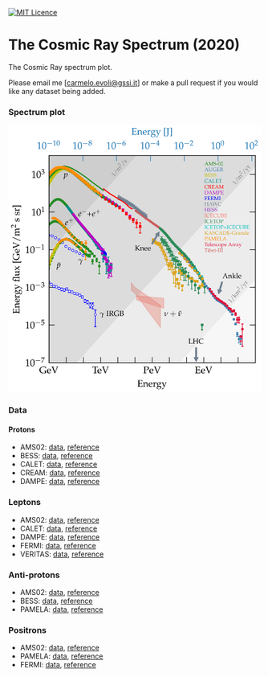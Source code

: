 [![MIT Licence](https://badges.frapsoft.com/os/mit/mit.svg?v=103)](https://opensource.org/licenses/mit-license.php)

# The Cosmic Ray Spectrum (2020)
The Cosmic Ray spectrum plot.

Please email me [carmelo.evoli@gssi.it] or make a pull request if you would like any dataset being added.

### <a name="crspectrum"></a>
### Spectrum plot

<img src="plots/The_CR_Spectrum_2020.png" width="800">

### Data

#### Protons
* AMS02: [data](https://github.com/carmeloevoli/The_CR_Spectrum/blob/master/data/protons/H_AMS02_E_2019.txt), [reference](https://journals.aps.org/prl/abstract/10.1103/PhysRevLett.114.171103)
* BESS: [data](https://github.com/carmeloevoli/The_CR_Spectrum/blob/master/data/protons/H_BESS_kenergy.txt), [reference](https://ui.adsabs.harvard.edu/abs/2007APh....28..154S)
* CALET: [data](https://github.com/carmeloevoli/The_CR_Spectrum/blob/master/data/protons/H_CALET_kenergy.txt), [reference](https://ui.adsabs.harvard.edu/abs/2019PhRvL.122r1102A)
* CREAM: [data](https://github.com/carmeloevoli/The_CR_Spectrum/blob/master/data/protons/H_CREAM_kenergy.txt), [reference](https://ui.adsabs.harvard.edu/abs/2017ApJ...839....5Y)
* DAMPE: [data](https://github.com/carmeloevoli/The_CR_Spectrum/blob/master/data/protons/H_DAMPE_kenergy.txt), [reference](https://ui.adsabs.harvard.edu/abs/2019SciA....5.3793A)

### Leptons
* AMS02: [data](https://github.com/carmeloevoli/The_CR_Spectrum/blob/master/data/leptons/leptons_AMS02_kenergy.txt), [reference](https://ui.adsabs.harvard.edu/abs/2019PhRvL.122j1101A)
* CALET: [data](https://github.com/carmeloevoli/The_CR_Spectrum/blob/master/data/leptons/leptons_CALET_kenergy.txt), [reference](https://ui.adsabs.harvard.edu/abs/2018PhRvL.120z1102A)
* DAMPE: [data](https://github.com/carmeloevoli/The_CR_Spectrum/blob/master/data/leptons/leptons_DAMPE_kenergy.txt), [reference](https://ui.adsabs.harvard.edu/abs/2017Natur.552...63D)
* FERMI: [data](https://github.com/carmeloevoli/The_CR_Spectrum/blob/master/data/leptons/leptons_FERMI_kenergy.txt), [reference](https://ui.adsabs.harvard.edu/abs/2017PhRvD..95h2007A)
* VERITAS: [data](https://github.com/carmeloevoli/The_CR_Spectrum/blob/master/data/leptons/leptons_VERITAS_kenergy.txt), [reference](https://ui.adsabs.harvard.edu/abs/2018PhRvD..98f2004A)

### Anti-protons
* AMS02: [data](https://github.com/carmeloevoli/The_CR_Spectrum/blob/master/data/antiprotons/Hbar_AMS02_kenergy.txt), [reference](https://ui.adsabs.harvard.edu/abs/2016PhRvL.117i1103A)
* BESS: [data](https://github.com/carmeloevoli/The_CR_Spectrum/blob/master/data/antiprotons/Hbar_BESS_kenergy.txt), [reference](https://ui.adsabs.harvard.edu/abs/2012PhRvL.108e1102A)
* PAMELA: [data](https://github.com/carmeloevoli/The_CR_Spectrum/blob/master/data/antiprotons/Hbar_PAMELA_kenergy.txt), [reference](https://ui.adsabs.harvard.edu/abs/2013JETPL..96..621A)

### Positrons
* AMS02: [data](https://github.com/carmeloevoli/The_CR_Spectrum/blob/master/data/positrons/positrons_AMS02_kenergy.txt), [reference](https://ui.adsabs.harvard.edu/abs/2019PhRvL.122d1102A)
* PAMELA: [data](https://github.com/carmeloevoli/The_CR_Spectrum/blob/master/data/positrons/positrons_PAMELA_kenergy.txt), [reference](https://github.com/carmeloevoli/The_CR_Spectrum/blob/master/data/positrons/positrons_PAMELA_kenergy.txt)
* FERMI: [data](https://github.com/carmeloevoli/The_CR_Spectrum/blob/master/data/positrons/positrons_FERMI_kenergy.txt), [reference](https://ui.adsabs.harvard.edu/abs/2012PhRvL.108a1103A)



